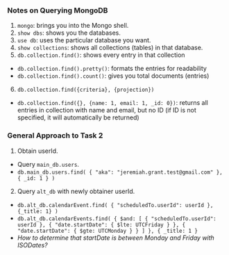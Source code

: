### Notes on Querying MongoDB
1. `mongo`: brings you into the Mongo shell.
2. `show dbs`: shows you the databases.
3. `use db`: uses the particular database you want.
4. `show collections`: shows all collections (tables) in that database.
5. `db.collection.find()`: shows every entry in that collection
 -  `db.collection.find().pretty()`: formats the entries for readability
 -  `db.collection.find().count()`: gives you total documents (entries)
6. `db.collection.find({criteria}, {projection})`
 - `db.collection.find({}, {name: 1, email: 1, _id: 0})`: returns all entries in collection with name and email, but no ID (if ID is not specified, it will automatically be returned)


### General Approach to Task 2
1. Obtain userId.
  - Query `main_db.users`.
  - `db.main_db.users.find( { "aka": "jeremiah.grant.test@gmail.com" }, { _id: 1 } )`
2. Query `alt_db` with newly obtainer userId.
  - `db.alt_db.calendarEvent.find( { "scheduledTo.userId": userId }, {_title: 1} )`
  - `db.alt_db.calendarEvents.find(
    { $and: [
      { "scheduledTo.userId": userId },
      { "date.startDate": { $lte: UTCFriday } },
      { "date.startDate": { $gte: UTCMonday } }
      ]
    },
    { _title: 1 }`
  - _How to determine that startDate is between Monday and Friday with ISODates?_
